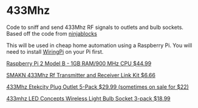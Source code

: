 # 433Mhz
Code to sniff and send 433Mhz RF signals to outlets and bulb sockets. Based off the code from [ninjablocks](https://github.com/ninjablocks/433Utils)

This will be used in cheap home automation using a Raspberry Pi.  You will need to install [WiringPi](https://projects.drogon.net/raspberry-pi/wiringpi/download-and-install) on your Pi first. 


[Raspberry Pi 2 Model B - 1GB RAM/900 MHz CPU $44.99](http://amzn.to/1e2pbgO)

[SMAKN 433Mhz Rf Transmitter and Receiver Link Kit $6.66](http://amzn.to/1E6wtoC)   

[433Mhz Etekcity Plug Outlet 5-Pack $29.99 (sometimes on sale for $22)](http://amzn.to/1ICejS6)

[433mhz LED Concepts Wireless Light Bulb Socket 3-pack $18.99](http://amzn.to/1IyRBf4)
